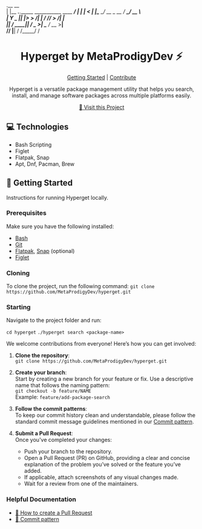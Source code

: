 
.__                                              __   
|  |__ ___.__.______   ___________  ____   _____/  |_ 
|  |  <   |  |\____ \_/ __ \_  __ \/ ___\_/ __ \   __\
|   Y  \___  ||  |_> >  ___/|  | \/ /_/  >  ___/|  |  
|___|  / ____||   __/ \___  >__|  \___  / \___  >__|  
     \/\/     |__|        \/     /_____/      \/      



<h1 align="center" style="font-weight: bold;">Hyperget by MetaProdigyDev ⚡</h1>

<p align="center">
<a href="#getting-started">Getting Started</a> |
<a href="#contribute">Contribute</a> 
</p>

<p align="center">Hyperget is a versatile package management utility that helps you search, install, and manage software packages across multiple platforms easily.</p>

<p align="center">
<a href="https://github.com/MetaProdigyDev/hyperget">📱 Visit this Project</a>
</p>

<h2 id="technologies">💻 Technologies</h2>

- Bash Scripting
- Figlet
- Flatpak, Snap
- Apt, Dnf, Pacman, Brew

<h2 id="getting-started">🚀 Getting Started</h2>

Instructions for running Hyperget locally.

<h3>Prerequisites</h3>

Make sure you have the following installed:
- [Bash](https://www.gnu.org/software/bash/)
- [Git](https://git-scm.com/)
- [Flatpak](https://flatpak.org/), [Snap](https://snapcraft.io/) (optional)
- [Figlet](http://www.figlet.org/)

<h3>Cloning</h3>

To clone the project, run the following command:
```git clone https://github.com/MetaProdigyDev/hyperget.git```
<h3>Starting</h3>
Navigate to the project folder and run:



```cd hyperget```
```./hyperget search <package-name>```

We welcome contributions from everyone! Here’s how you can get involved:

1. **Clone the repository**:  
   `git clone https://github.com/MetaProdigyDev/hyperget.git`

2. **Create your branch**:  
   Start by creating a new branch for your feature or fix. Use a descriptive name that follows the naming pattern:  
   `git checkout -b feature/NAME`  
   Example: `feature/add-package-search`

3. **Follow the commit patterns**:  
   To keep our commit history clean and understandable, please follow the standard commit message guidelines mentioned in our [Commit pattern](https://gist.github.com/joshbuchea/6f47e86d2510bce28f8e7f42ae84c716).

4. **Submit a Pull Request**:  
   Once you've completed your changes:
   - Push your branch to the repository.
   - Open a Pull Request (PR) on GitHub, providing a clear and concise explanation of the problem you’ve solved or the feature you’ve added.
   - If applicable, attach screenshots of any visual changes made.
   - Wait for a review from one of the maintainers.

<h3>Helpful Documentation</h3>

- [📝 How to create a Pull Request](https://www.atlassian.com/br/git/tutorials/making-a-pull-request)
- [💾 Commit pattern](https://gist.github.com/joshbuchea/6f47e86d2510bce28f8e7f42ae84c716)

